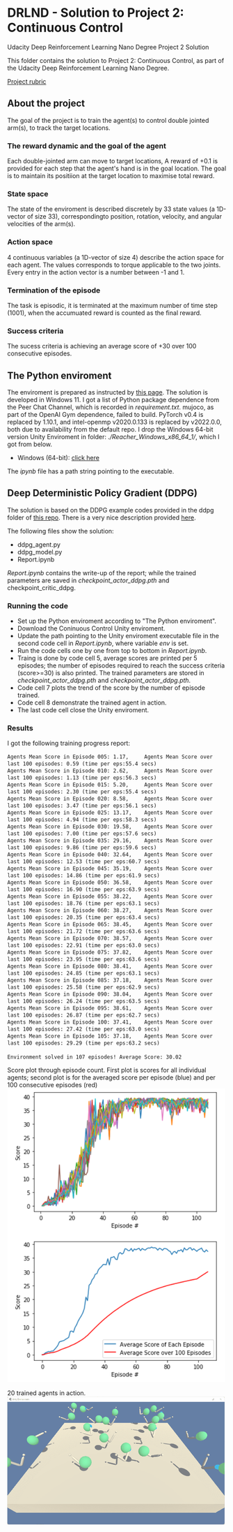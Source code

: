 # DRLND - Solution to Project 2: Continuous Control
Udacity Deep Reinforcement Learning Nano Degree Project 2 Solution

This folder contains the solution to Project 2: Continuous Control, as part of the Udacity Deep Reinforcement Learning Nano Degree.

[Project rubric](https://review.udacity.com/#!/rubrics/1890/view)
## About the project
The goal of the project is to train the agent(s) to control double jointed arm(s), to track the target locations.
### The reward dynamic and the goal of the agent
Each double-jointed arm can move to target locations, A reward of +0.1 is provided for each step that the agent's hand is in the goal location. The goal is to maintain its positiion at the target location to maximise total reward.

### State space
The state of the enviroment is described discretely by 33 state values (a 1D-vector of size 33), correspondingto position, rotation, velocity, and angular velocities of the arm(s).
### Action space
4 continuous variables (a 1D-vector of size 4) describe the action space for each agent. The values corresponds to torque applicable to the two joints. Every entry in the action vector is a number between -1 and 1. 
### Termination of the episode
The task is episodic, it is terminated at the maximum number of time step (1001), when the accumuated reward is counted as the final reward. 
### Success criteria
The sucess criteria is achieving an average score of +30 over 100 consecutive episodes.

## The Python enviroment
The enviroment is prepared as instructed by [this page](https://github.com/udacity/deep-reinforcement-learning#dependencies). The solution is developed in Windows 11.
I got a list of Python package dependence from the Peer Chat Channel, which is recorded in _requirement.txt_. mujoco, as part of the OpenAI Gym dependence, failed to build. PyTorch v0.4 is replaced by 1.10.1, and intel-openmp v2020.0.133 is replaced by v2022.0.0, both due to availability from the default repo. 
I drop the Windows 64-bit version Unity Enviroment in folder: _./Reacher_Windows_x86_64_1/_, which I got from below.
- Windows (64-bit): [click here](https://s3-us-west-1.amazonaws.com/udacity-drlnd/P2/Reacher/one_agent/Reacher_Windows_x86_64.zip)

The _ipynb_ file has a path string pointing to the executable.

## Deep Deterministic Policy Gradient (DDPG)
The solution is based on the DDPG example codes provided in the ddpg folder of [this repo](https://github.com/udacity/deep-reinforcement-learning). There is a very nice description provided [here](https://spinningup.openai.com/en/latest/algorithms/ddpg.html).

The following files show the solution:
- ddpg_agent.py
- ddpg_model.py
- Report.ipynb

_Report.ipynb_ contains the write-up of the report; while the trained parameters are saved in _checkpoint_actor_ddpg.pth_ and checkpoint_critic_ddpg.

### Running the code
- Set up the Python enviroment according to "The Python enviroment".
- Download the Coninuous Control Unity enviroment.
- Update the path pointing to the Unity enviroment executable file in the second code cell in _Report.ipynb_, where variable _env_ is set.
- Run the code cells one by one from top to bottom in _Report.ipynb_. 
- Traing is done by code cell 5, average scores are printed per 5 episodes; the number of episodes required to reach the success criteria (score>=30) is also printed. The trained parameters are stored in _checkpoint_actor_ddpg.pth_ and _checkpoint_actor_ddpg.pth_.
- Code cell 7 plots the trend of the score by the number of episode trained.
- Code cell 8 demonstrate the trained agent in action.
- The last code cell close the Unity enviroment.


### Results
I got the following training progress report:
```
Agents Mean Score in Episode 005: 1.17, 	Agents Mean Score over last 100 episodes: 0.59 (time per eps:55.4 secs)
Agents Mean Score in Episode 010: 2.62, 	Agents Mean Score over last 100 episodes: 1.13 (time per eps:56.3 secs)
Agents Mean Score in Episode 015: 5.20, 	Agents Mean Score over last 100 episodes: 2.30 (time per eps:55.4 secs)
Agents Mean Score in Episode 020: 8.58, 	Agents Mean Score over last 100 episodes: 3.47 (time per eps:56.1 secs)
Agents Mean Score in Episode 025: 13.17, 	Agents Mean Score over last 100 episodes: 4.94 (time per eps:58.3 secs)
Agents Mean Score in Episode 030: 19.58, 	Agents Mean Score over last 100 episodes: 7.00 (time per eps:57.6 secs)
Agents Mean Score in Episode 035: 29.16, 	Agents Mean Score over last 100 episodes: 9.86 (time per eps:59.6 secs)
Agents Mean Score in Episode 040: 32.64, 	Agents Mean Score over last 100 episodes: 12.53 (time per eps:60.7 secs)
Agents Mean Score in Episode 045: 35.19, 	Agents Mean Score over last 100 episodes: 14.86 (time per eps:61.9 secs)
Agents Mean Score in Episode 050: 36.58, 	Agents Mean Score over last 100 episodes: 16.90 (time per eps:63.9 secs)
Agents Mean Score in Episode 055: 38.22, 	Agents Mean Score over last 100 episodes: 18.76 (time per eps:63.1 secs)
Agents Mean Score in Episode 060: 38.27, 	Agents Mean Score over last 100 episodes: 20.35 (time per eps:63.4 secs)
Agents Mean Score in Episode 065: 38.45, 	Agents Mean Score over last 100 episodes: 21.72 (time per eps:63.6 secs)
Agents Mean Score in Episode 070: 38.57, 	Agents Mean Score over last 100 episodes: 22.91 (time per eps:63.0 secs)
Agents Mean Score in Episode 075: 37.82, 	Agents Mean Score over last 100 episodes: 23.95 (time per eps:63.6 secs)
Agents Mean Score in Episode 080: 38.41, 	Agents Mean Score over last 100 episodes: 24.85 (time per eps:63.1 secs)
Agents Mean Score in Episode 085: 37.18, 	Agents Mean Score over last 100 episodes: 25.58 (time per eps:62.9 secs)
Agents Mean Score in Episode 090: 38.04, 	Agents Mean Score over last 100 episodes: 26.24 (time per eps:63.5 secs)
Agents Mean Score in Episode 095: 38.61, 	Agents Mean Score over last 100 episodes: 26.87 (time per eps:62.7 secs)
Agents Mean Score in Episode 100: 37.41, 	Agents Mean Score over last 100 episodes: 27.42 (time per eps:63.0 secs)
Agents Mean Score in Episode 105: 37.18, 	Agents Mean Score over last 100 episodes: 29.29 (time per eps:63.2 secs)

Environment solved in 107 episodes!	Average Score: 30.02
```
Score plot through episode count. First plot is scores for all individual agents; second plot is for the averaged score per episode (blue) and per 100 consecutive episodes (red)<br />
![](https://github.com/hyperZoro/DRLND_projects/blob/main/p2_continuous-control/pic/scores.png)

20 trained agents in action.<br />
![](https://github.com/hyperZoro/DRLND_projects/blob/main/p2_continuous-control/pic/Animation.gif)
